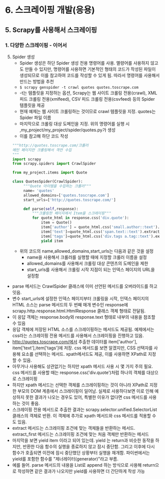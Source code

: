 # 6. 스크레이핑 개발(응용)
## 5. Scrapy를 사용해서 스크레이핑
### 1. 다양한 스크레이핑 - 이어서
5. Spider 생성
   - Spider 생성은 하단 Spider 생성 전용 명령어를 사용. 멸령어를 사용하지 않고도 만들 수 있지만, 명령어를 사용하면 기본적인 형태의 코드가 작성된 파일이 생성되므로 이를 참고하여 코드를 작성할 수 있게 됨. 따라서 명령어를 사용해서 만드는 방법을 추천
   - `$ scrapy genspider -t crawl quotes quotes.toscrape.com`
   - -t는 템플릿을 지정하는 옵션, Scrapy는 웹 사이트 크롤링 전용(crawl), XML 피드 크롤링 전용(xmlfeed), CSV 피드 크롤링 전용(csvfeed) 등의 Spider 템플릿을 제공
   - 현재 예제는 웹 사이트 크롤링하는 것이므로 crawl 템플릿을 지정. quotes는 Spider 파일 이름
   - 마지막으로 크롤링 대상 도메인을 지정. 위의 명령어를 실행 시 ,my_project/my_project/spider/quotes.py가 생성
   - 이를 참고해 하단 코드 작성
   ```python
   """http://quotes.toscrape.com/크롤러
   메인 페이지만 크롤링해서 격언 수집
   """
   import scrapy
   from scrapy.spiders import CrawlSpider

   from my_project.items import Quote

   class QuotesSpider(CrawlSpider):
        """Quote 아이템을 수집하는 크롤러"""
        name= 'quotes'
        allowed_domains=['quotes.toscrape.com']
        start_urls=['http://quotes.toscrape.com/']

        def parse(self,response):
            """크롤링한 페이지에서 Item을 스크레이핑"""
            for quote_html in response.css('div.quote'):
                item = Quote()
                item['author'] = quote_html.css('small.author::text').extract_first()
                item['text']=quote_html.css('span.text::text').extract_first()
                item['tags']=quote_html.css('div.tags a.tag::text').extract()
                yield item
   ```
   - 위의 코드의 name,allowed_domains,start_urls는 다음과 같은 것을 설정
     - name을 사용해서 크롤러를 실행할 때에 지정할 크롤러 이름을 설정
     - allowed_domains를 사용해서 크롤링 대상 콘텐츠의 도메인을 제한
     - start_urls를 사용해서 크롤링 시작 지점이 되는 인덱스 페이지의 URL을 설정함
  - parse 메서드는 CrawlSpider 클래스에 이미 선언된 메서드를 오버라이드를 하고 잇음.
  - 변수 start_urls에 설정한 인덱스 페이지부터 크롤링을 시작, 인덱스 페이지의 HTML 소스는 parse 메서드의 두 번째 매개 변수인 response에 scrapy.http.response.html.HtmlResponse 클래스 객체 형태로 전달됨.
  - 이 응답 객체는 response.body와 response.text 형태로 내부의 내용을 참조할 수 있음
  - 응답 객체에 저장된 HTML 소스를 스크레이핑하는 메서드도 제공됨. 예제에서는 css라는 스크레이핑 전용 메서드를 사용해서 스크레이핑을 진행하고 있음.
  - http://quotes.toscrape.com/에서 추출한 데이터를 item['author'], item['text'],item['tags']에 저장. css 메서드를 보면 알겠지만, CSS 선택자를 사용해 요소를 선택하는 메서드. xpath메서드도 제공, 이를 사용하면 XPath로 지정할 수 있음.
  - 아무거나 사용해도 상관없기는 하지만 xpath 메서드 사용 시 몇 가지 주의 필요. css 메서드를 사용할 때는 response.css('div.quote')처럼 하나의 객체를 대상으로 스크레이핑
  - 하지만 xpath 메서드는 선택한 객체를 스크레이핑하는 것이 아니라 XPath로 지정한 부모의 DOM 계층에서 스크레이핑이 일어남. 실제로 사용하다보면 이로 인해 예상하지 못한 결과가 나오는 경우도 있어, 특별한 이유가 없다면 css 메서드를 사용하는 것이 좋음.
  - 스크레이핑 전용 메서드로 추출한 결과는 scrapy.selector.unified.SelectorList 클래스의 객체로 반환. 이 객체에 추가로 xpath 메서드와 css 메서드를 적용할 수도 있음.
  - extract 메서드는 스크레이핑 조건에 맞는 객체들을 반환하는 메서드. extract_first 메서드는 스크레이핑 조건에 맞는 처음 객체만 반환하는 메서드
  - 마지막을 보면 yield item 이라고 되어 있는데. yield 는 return과 비슷한 동작을 하지만, 반환한 다음 함수의 실행을 종료하지 않고 잠시 중단함. 그리고 이후에 다시 함수가 호출되면 이전에 잠시 중단했던 상황부터 실행을 재개함. 파이썬에서는 yield를 포함한 함수를 "제너레이터(generator)"라고 부름.
  - 예를 들어. parse 메서드의 내용을 List로 append 하는 방식으로 사용해 return으로 작성하면 같은 결과가 나오지만 yield를 사용하면 더 간단하게 작성 가능